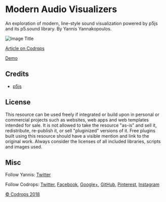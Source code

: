 # Modern Audio Visualizers

An exploration of modern, line-style sound visualization powered by p5js and its p5.sound library. By Yannis Yannakopoulos.

![Image Title](link)

[Article on Codrops](https://tympanus.net/codrops/?p=33934)

[Demo](http://tympanus.net/Development/AudioVisualizers/)

## Credits

- [p5js](http://www.p5js.org)

## License
This resource can be used freely if integrated or build upon in personal or commercial projects such as websites, web apps and web templates intended for sale. It is not allowed to take the resource "as-is" and sell it, redistribute, re-publish it, or sell "pluginized" versions of it. Free plugins built using this resource should have a visible mention and link to the original work. Always consider the licenses of all included libraries, scripts and images used.

## Misc

Follow Yannis: [Twitter](https://twitter.com/neundex)

Follow Codrops: [Twitter](http://www.twitter.com/codrops), [Facebook](http://www.facebook.com/codrops), [Google+](https://plus.google.com/101095823814290637419), [GitHub](https://github.com/codrops), [Pinterest](http://www.pinterest.com/codrops/), [Instagram](https://www.instagram.com/codropsss/)


[© Codrops 2018](http://www.codrops.com)





